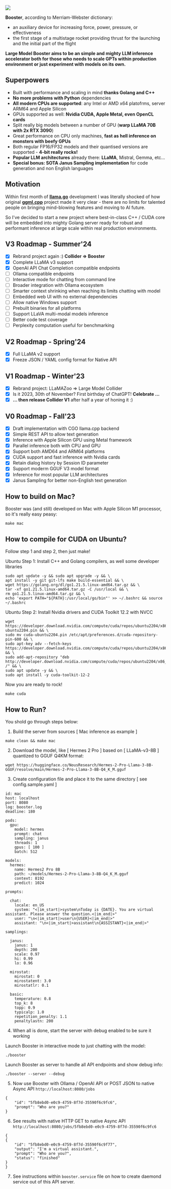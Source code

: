 ![](./logo.jpg?raw=true)

**Booster**, according to Merriam-Webster dictionary:

- an auxiliary device for increasing force, power, pressure, or effectiveness
- the first stage of a multistage rocket providing thrust for the launching and the initial part of the flight

**Large Model Booster aims to be an simple and mighty LLM inference accelerator both for those who needs to scale GPTs within production environment or just experiment with models on its own.**

## Superpowers

- Built with performance and scaling in mind **thanks Golang and C++**
- **No more problems with Python** dependencies
- **All modern CPUs are supported**: any Intel or AMD x64 platofrms, server ARM64 and Apple Silicon
- GPUs supported as well: **Nvidia CUDA, Apple Metal, even OpenCL cards**
- Split really big models between a number of GPU (**warp LLaMA 70B with 2x RTX 3090**)
- Great performance on CPU only machines, **fast as hell inference on monsters with beefy GPUs**
- Both regular FP16/FP32 models and their quantised versions are supported - **4-bit really rocks!**
- **Popular LLM architectures** already there: **LLaMA**, Mistral, Gemma, etc...
- **Special bonus: SOTA Janus Sampling implementation** for code generation and non English languages

## Motivation

Within first month of **[llama.go](https://github.com/gotzmann/llama.go)** development I was literally shocked of how original **[ggml.cpp](https://github.com/ggerganov/llama.cpp)** project made it very clear - there are no limits for talented people on bringing mind-blowing features and moving to AI future.

So I've decided to start a new project where best-in-class C++ / CUDA core will be embedded into mighty Golang server ready for robust and performant inference at large scale within real production environments.

## V3 Roadmap - Summer'24

- [x] Rebrand project again :) **Collider => Booster**
- [x] Complete LLaMA v3 support
- [x] OpenAI API Chat Completion compatible endpoints
- [ ] Ollama compatible endpoints
- [ ] Interactive mode for chatting from command line
- [ ] Broader integration with Ollama ecosystem
- [ ] Smarter context shrinking when reaching its limits chatting with model
- [ ] Embedded web UI with no external dependencies
- [ ] Allow native Windows support
- [ ] Prebuilt binaries for all platforms
- [ ] Support LLaVA multi-modal models inference
- [ ] Better code test coverage
- [ ] Perplexity computation useful for benchmarking

## V2 Roadmap - Spring'24

- [x] Full LLaMA v2 support
- [x] Freeze JSON / YAML config format for Native API

## V1 Roadmap - Winter'23

- [x] Rebrand project: LLaMAZoo => Large Model Collider
- [x] Is it 2023, 30th of November? First birthday of ChatGPT! **Celebrate ...**
- [x] **... then release Collider V1** after half a year of honing it :)

## V0 Roadmap - Fall'23

- [x] Draft implementation with CGO llama.cpp backend
- [x] Simple REST API to allow text generation
- [x] Inference with Apple Silicon GPU using Metal framework
- [x] Parallel inference both with CPU and GPU
- [x] Support both AMD64  and ARM64 platforms
- [x] CUDA support and fast inference with Nvidia cards
- [x] Retain dialog history by Session ID parameter
- [x] Support moderm GGUF V3 model format
- [x] Inference for most popular LLM architectures
- [x] Janus Sampling for better non-English text generation

## How to build on Mac?

Booster was (and still) developed on Mac with Apple Silicon M1 processor, so it's really easy peasy:

```shell
make mac
```

## How to compile for CUDA on Ubuntu?

Follow step 1 and step 2, then just make!

Ubuntu Step 1: Install C++ and Golang compilers, as well some developer libraries

```
sudo apt update -y && sudo apt upgrade -y && \
apt install -y git git-lfs make build-essential && \
wget https://golang.org/dl/go1.21.5.linux-amd64.tar.gz && \
tar -xf go1.21.5.linux-amd64.tar.gz -C /usr/local && \
rm go1.21.5.linux-amd64.tar.gz && \
echo 'export PATH="${PATH}:/usr/local/go/bin"' >> ~/.bashrc && source ~/.bashrc
```

Ubuntu Step 2: Install Nvidia drivers and CUDA Toolkit 12.2 with NVCC

```
wget https://developer.download.nvidia.com/compute/cuda/repos/ubuntu2204/x86_64/cuda-ubuntu2204.pin && \
sudo mv cuda-ubuntu2204.pin /etc/apt/preferences.d/cuda-repository-pin-600 && \
sudo apt-key adv --fetch-keys https://developer.download.nvidia.com/compute/cuda/repos/ubuntu2204/x86_64/3bf863cc.pub && \
sudo add-apt-repository "deb http://developer.download.nvidia.com/compute/cuda/repos/ubuntu2204/x86_64/ /" && \
sudo apt update -y && \
sudo apt install -y cuda-toolkit-12-2
```

Now you are ready to rock!

```shell
make cuda
```

## How to Run?

You shold go through steps below:

1) Build the server from sources [ Mac inference as example ]

```shell
make clean && make mac
```

2) Download the model, like [ Hermes 2 Pro ] based on [ LLaMA-v3-8B ] quantized to GGUF Q4KM format:

```shell
wget https://huggingface.co/NousResearch/Hermes-2-Pro-Llama-3-8B-GGUF/resolve/main/Hermes-2-Pro-Llama-3-8B-Q4_K_M.gguf
```

3) Create configuration file and place it to the same directory [ see config.sample.yaml ] 

```shell
id: mac
host: localhost
port: 8080
log: booster.log
deadline: 180

pods: 
  gpu:
    model: hermes
    prompt: chat
    sampling: janus
    threads: 1
    gpus: [ 100 ]
    batch: 512

models:
  hermes:
    name: Hermes2 Pro 8B
    path: ~/models/Hermes-2-Pro-Llama-3-8B-Q4_K_M.gguf
    context: 8192
    predict: 1024

prompts:

  chat:
    locale: en_US
    system: "<|im_start|>system\nToday is {DATE}. You are virtual assistant. Please answer the question.<|im_end|>"
    user: "\n<|im_start|>user\n{USER}<|im_end|>"
    assistant: "\n<|im_start|>assistant\n{ASSISTANT}<|im_end|>"

samplings:

  janus:
    janus: 1
    depth: 200
    scale: 0.97
    hi: 0.99
    lo: 0.96

  mirostat:
    mirostat: 0
    mirostatent: 3.0
    mirostatlr: 0.1

  basic:
    temperature: 0.8
    top_k: 8
    topp: 0.9
    typicalp: 1.0
    repetition_penalty: 1.1
    penaltylastn: 200
```    

4) When all is done, start the server with debug enabled to be sure it working

Launch Booster in interactive mode to just chatting with the model:

```shell
./booster
```

Launch Booster as server to handle all API endpoints and show debug info:

```shell
./booster --server --debug
```

5) Now use Booster with Ollama / OpenAI API or POST JSON to native Async API `http://localhost:8080/jobs`

```shell
{
    "id": "5fb8ebd0-e0c9-4759-8f7d-35590f6c9fc6",
    "prompt": "Who are you?"
}
```


6) See results with native HTTP GET to native Async API `http://localhost:8080/jobs/5fb8ebd0-e0c9-4759-8f7d-35590f6c9fc6`

```shell
{
{
    "id": "5fb8ebd0-e0c9-4759-8f7d-35590f6c9f77",
    "output": "I'm a virtual assistant.",
    "prompt": "Who are you?",
    "status": "finished"
}
}
```

7) See instructions within `booster.service` file on how to create daemond service out of this API server.
